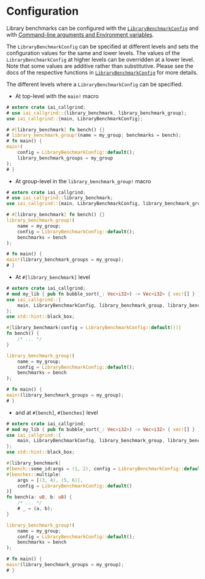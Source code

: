 # Configuration

Library benchmarks can be configured with the [`LibraryBenchmarkConfig`] and
with [Command-line arguments and Environment
variables](../../cli_and_env/basics.md).

The `LibraryBenchmarkConfig` can be specified at different levels and sets the
configuration values for the same and lower levels. The values of the
`LibraryBenchmarkConfig` at higher levels can be overridden at a lower level.
Note that some values are additive rather than substitutive. Please see the docs
of the respective functions in [`LibraryBenchmarkConfig`] for more details.

The different levels where a `LibraryBenchmarkConfig` can be specified.

* At top-level with the `main!` macro

```rust
# extern crate iai_callgrind;
# use iai_callgrind::{library_benchmark, library_benchmark_group};
use iai_callgrind::{main, LibraryBenchmarkConfig};

# #[library_benchmark] fn bench() {}
# library_benchmark_group!(name = my_group; benchmarks = bench);
# fn main() {
main!(
    config = LibraryBenchmarkConfig::default();
    library_benchmark_groups = my_group
);
# }
```

* At group-level in the `library_benchmark_group!` macro

```rust
# extern crate iai_callgrind;
# use iai_callgrind::library_benchmark;
use iai_callgrind::{main, LibraryBenchmarkConfig, library_benchmark_group};

# #[library_benchmark] fn bench() {}
library_benchmark_group!(
    name = my_group;
    config = LibraryBenchmarkConfig::default();
    benchmarks = bench
);

# fn main() {
main!(library_benchmark_groups = my_group);
# }
```

* At `#[library_benchmark]` level

```rust
# extern crate iai_callgrind;
# mod my_lib { pub fn bubble_sort(_: Vec<i32>) -> Vec<i32> { vec![] } }
use iai_callgrind::{
    main, LibraryBenchmarkConfig, library_benchmark_group, library_benchmark
};
use std::hint::black_box;

#[library_benchmark(config = LibraryBenchmarkConfig::default())] 
fn bench() {
    /* ... */
}

library_benchmark_group!(
    name = my_group;
    config = LibraryBenchmarkConfig::default();
    benchmarks = bench
);

# fn main() {
main!(library_benchmark_groups = my_group);
# }
```

* and at `#[bench]`, `#[benches]` level

```rust
# extern crate iai_callgrind;
# mod my_lib { pub fn bubble_sort(_: Vec<i32>) -> Vec<i32> { vec![] } }
use iai_callgrind::{
    main, LibraryBenchmarkConfig, library_benchmark_group, library_benchmark
};
use std::hint::black_box;

#[library_benchmark] 
#[bench::some_id(args = (1, 2), config = LibraryBenchmarkConfig::default())]
#[benches::multiple(
    args = [(3, 4), (5, 6)], 
    config = LibraryBenchmarkConfig::default()
)]
fn bench(a: u8, b: u8) {
    /* ... */
    # _ = (a, b);
}

library_benchmark_group!(
    name = my_group;
    config = LibraryBenchmarkConfig::default();
    benchmarks = bench
);

# fn main() {
main!(library_benchmark_groups = my_group);
# }
```

[`LibraryBenchmarkConfig`]: https://docs.rs/iai-callgrind/0.15.1/iai_callgrind/struct.LibraryBenchmarkConfig.html
